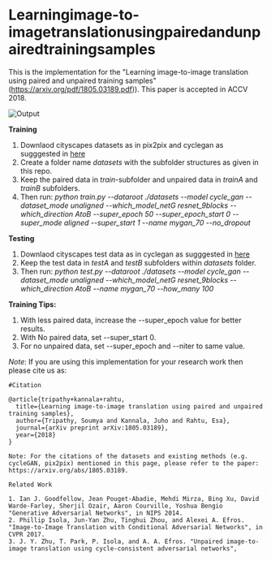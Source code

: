 # Learningimage-to-imagetranslationusingpairedandunpairedtrainingsamples
This is the implementation for the  "Learning image-to-image translation using paired and unpaired training samples" (https://arxiv.org/pdf/1805.03189.pdf)). This paper is accepted in ACCV 2018. 

![Output](https://github.com/Blade6570/Learningimage-to-imagetranslationusingpairedandunpairedtrainingsamples/teaser.png?raw=true "Comparision with other methods")

 
 **Training**
 1. Downlaod cityscapes datasets as in pix2pix and cyclegan as sugggested in [here](https://github.com/junyanz/pytorch-CycleGAN-and-pix2pix) 
 2. Create a folder name *datasets* with the subfolder structures as given in this repo.
 3. Keep the paired data in *train*-subfolder and unpaired data in *trainA* and *trainB* subfolders.
 4. Then run: *python train.py --dataroot ./datasets --model cycle_gan --dataset_mode unaligned --which_model_netG resnet_9blocks --which_direction AtoB --super_epoch 50 --super_epoch_start 0 --super_mode aligned --super_start 1 --name mygan_70 --no_dropout*
 
**Testing**
 1. Downlaod cityscapes test data as in cyclegan as sugggested in [here](https://github.com/junyanz/pytorch-CycleGAN-and-pix2pix) 
 2. Keep the test data in *testA* and *testB* subfolders within *datasets* folder.
 3. Then run: *python test.py --dataroot ./datasets --model cycle_gan --dataset_mode unaligned --which_model_netG resnet_9blocks --which_direction AtoB --name mygan_70 --how_many 100*
 
 **Training Tips:**
 1. With less paired data, increase the --super_epoch value for better results. 
 2. With No paired data, set --super_start 0. 
 3. For no unpaired data, set --super_epoch and --niter to same value. 
 
 *Note*: If you are using this implementation for your research work then please cite us as: 

```
#Citation 

@article{tripathy+kannala+rahtu,
  title={Learning image-to-image translation using paired and unpaired training samples},
  author={Tripathy, Soumya and Kannala, Juho and Rahtu, Esa},
  journal={arXiv preprint arXiv:1805.03189},
  year={2018}
}

```

```
Note: For the citations of the datasets and existing methods (e.g. cycleGAN, pix2pix) mentioned in this page, please refer to the paper: https://arxiv.org/abs/1805.03189. 
```
```
Related Work

1. Ian J. Goodfellow, Jean Pouget-Abadie, Mehdi Mirza, Bing Xu, David Warde-Farley, Sherjil Ozair, Aaron Courville, Yoshua Bengio "Generative Adversarial Networks", in NIPS 2014. 
2. Phillip Isola, Jun-Yan Zhu, Tinghui Zhou, and Alexei A. Efros. "Image-to-Image Translation with Conditional Adversarial Networks", in CVPR 2017.
3. J. Y. Zhu, T. Park, P. Isola, and A. A. Efros. "Unpaired image-to-image translation using cycle-consistent adversarial networks",


